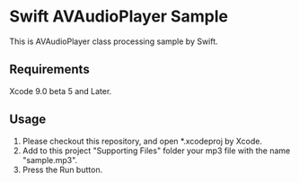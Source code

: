Swift AVAudioPlayer Sample
====

This is AVAudioPlayer class processing sample by Swift.

## Requirements
Xcode 9.0 beta 5 and Later.

## Usage

1. Please checkout this repository, and open *.xcodeproj by Xcode.
2. Add to this project "Supporting Files" folder your mp3 file with the name "sample.mp3".
3. Press the Run button.
